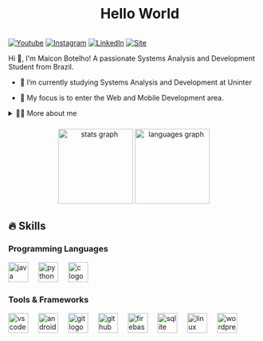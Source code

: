 <!--título-->
<div id="user-content-toc">
  <ul align="center">
    <summary><h1 style="display: inline-block">Hello World</h1></summary>
</div>

<!-- Links -->
[![Youtube](https://img.shields.io/badge/YouTube-FF0000?style=for-the-badge&logo=youtube&logoColor=white)](https://www.youtube.com/c/MaiconBotelho)
[![Instagram](https://img.shields.io/badge/Instagram-E4405F?style=for-the-badge&logo=instagram&logoColor=white)](https://www.instagram.com/maicon_sbotelho)
[![LinkedIn](https://img.shields.io/badge/LinkedIn-0077B5?style=for-the-badge&logo=linkedin&logoColor=white)](https://www.linkedin.com/in/maiconbotelho/)
[![Site](https://img.shields.io/badge/site-20BEFF?style=for-the-badge&logo=world&logoColor=white)](https://www.maiconbotelho.com.br)

<!-- Presentation -->
<p>
  Hi 👋, I'm Maicon Botelho! A passionate Systems Analysis and Development Student from Brazil.

  - 🌱 I’m currently studying Systems Analysis and Development at Uninter 

  - 🔭 My focus is to enter the Web and Mobile Development area.
</p>

<!-- Dropdown -->
<details>
  <summary>👨‍💻 More about me</summary>

  - 💬 My knowledge is based on my academic journey, Udemy courses and absorption of content in online video classes on YouTube. I am currently learning and applying essential technologies including Java, Firebase and Python to drive application development. With experience in creating websites on WordPress, and proficiency in tools such as Git/GitHub, VS Code, Android Studio, Linux Ubuntu and WSL2, I am prepared for the challenges of programming.

  - ⚡ With a solid background of 10 years in the area of ​​functional physical training, including 4 years as owner of a training center, I developed valuable skills, such as communication, leadership, teamwork and the ability to adapt to constant changes. \o/
</details>

###

<div align="center">
  <img src="https://github-readme-stats.vercel.app/api?username=maiconsbotelho&hide_title=false&hide_rank=false&show_icons=true&include_all_commits=true&count_private=true&disable_animations=false&theme=dracula&locale=en&hide_border=false" height="150" alt="stats graph"  />
  <img src="https://github-readme-stats.vercel.app/api/top-langs?username=maiconsbotelho&locale=en&hide_title=false&layout=compact&card_width=320&langs_count=5&theme=dracula&hide_border=false" height="150" alt="languages graph"  />
</div>


## 🔥 Skills
<!-- Skills: Programming Languages -->
  <div style="flex-basis: 48%;">
    <h3>Programming Languages</h3>
  <img src="https://cdn.jsdelivr.net/gh/devicons/devicon/icons/java/java-original.svg" height="40" alt="java logo"  />
  <img width="12" />
  <img src="https://cdn.jsdelivr.net/gh/devicons/devicon/icons/python/python-original.svg" height="40" alt="python logo"  />
  <img width="12" />
  <img src="https://cdn.jsdelivr.net/gh/devicons/devicon/icons/c/c-original.svg" height="40" alt="c logo"  />
  <img width="12" />

</div>

###
  </div>
  
  <!-- Skills: Tools & Frameworks -->
  <div style="flex-basis: 48%;">
    <h3>Tools & Frameworks</h3>
  <img src="https://cdn.jsdelivr.net/gh/devicons/devicon/icons/vscode/vscode-original.svg" height="40" alt="vscode logo"  />
  <img width="12" />
  <img src="https://cdn.jsdelivr.net/gh/devicons/devicon/icons/androidstudio/androidstudio-original.svg" height="40" alt="androidstudio logo"  />
  <img width="12" />
  <img src="https://cdn.jsdelivr.net/gh/devicons/devicon/icons/git/git-original.svg" height="40" alt="git logo"  />
  <img width="12" />
  <img src="https://cdn.jsdelivr.net/gh/devicons/devicon/icons/github/github-original.svg" height="40" alt="github logo"  />
  <img width="12" />
  <img src="https://cdn.jsdelivr.net/gh/devicons/devicon/icons/firebase/firebase-plain.svg" height="40" alt="firebase logo"  />
  <img width="12" />
  <img src="https://cdn.jsdelivr.net/gh/devicons/devicon/icons/sqlite/sqlite-original.svg" height="40" alt="sqlite logo"  />
  <img width="12" />
  <img src="https://cdn.jsdelivr.net/gh/devicons/devicon/icons/linux/linux-original.svg" height="40" alt="linux logo"  />
  <img width="12" />
  <img src="https://cdn.jsdelivr.net/gh/devicons/devicon/icons/wordpress/wordpress-original.svg" height="40" alt="wordpress logo"  />
   
  </div>


<!---
maiconsbotelho/maiconsbotelho is a ✨ special ✨ repository because its `README.md` (this file) appears on your GitHub profile.
You can click the Preview link to take a look at your changes.
--->
